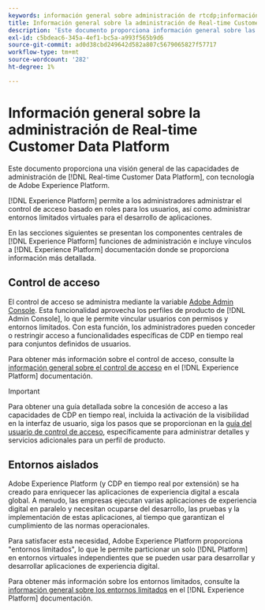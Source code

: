 ```yaml
---
keywords: información general sobre administración de rtcdp;información general sobre administración
title: Información general sobre la administración de Real-time Customer Data Platform
description: 'Este documento proporciona información general sobre las funciones de administración de Real-time Customer Data Platform, con tecnología de Adobe Experience Platform. '
exl-id: c5bdeac6-345a-4ef1-bc5a-a993f565b9d6
source-git-commit: ad0d38cbd249642d582a807c5679065827f57717
workflow-type: tm+mt
source-wordcount: '282'
ht-degree: 1%

---
```


# Información general sobre la administración de Real-time Customer Data Platform

Este documento proporciona una visión general de las capacidades de administración de [!DNL Real-time Customer Data Platform], con tecnología de Adobe Experience Platform.

[!DNL Experience Platform] permite a los administradores administrar el control de acceso basado en roles para los usuarios, así como administrar entornos limitados virtuales para el desarrollo de aplicaciones.

En las secciones siguientes se presentan los componentes centrales de [!DNL Experience Platform] funciones de administración e incluye vínculos a [!DNL Experience Platform] documentación donde se proporciona información más detallada.

## Control de acceso

El control de acceso se administra mediante la variable [Adobe Admin Console](https://adminconsole.adobe.com). Esta funcionalidad aprovecha los perfiles de producto de [!DNL Admin Console], lo que le permite vincular usuarios con permisos y entornos limitados. Con esta función, los administradores pueden conceder o restringir acceso a funcionalidades específicas de CDP en tiempo real para conjuntos definidos de usuarios.

Para obtener más información sobre el control de acceso, consulte la [información general sobre el control de acceso](../../access-control/home.md) en el [!DNL Experience Platform] documentación.

>[!IMPORTANT]
>
>Para obtener una guía detallada sobre la concesión de acceso a las capacidades de CDP en tiempo real, incluida la activación de la visibilidad en la interfaz de usuario, siga los pasos que se proporcionan en la [guía del usuario de control de acceso](../../access-control/ui/overview.md), específicamente para administrar detalles y servicios adicionales para un perfil de producto.

## Entornos aislados

Adobe Experience Platform (y CDP en tiempo real por extensión) se ha creado para enriquecer las aplicaciones de experiencia digital a escala global. A menudo, las empresas ejecutan varias aplicaciones de experiencia digital en paralelo y necesitan ocuparse del desarrollo, las pruebas y la implementación de estas aplicaciones, al tiempo que garantizan el cumplimiento de las normas operacionales.

Para satisfacer esta necesidad, Adobe Experience Platform proporciona &quot;entornos limitados&quot;, lo que le permite particionar un solo [!DNL Platform] en entornos virtuales independientes que se pueden usar para desarrollar y desarrollar aplicaciones de experiencia digital.

Para obtener más información sobre los entornos limitados, consulte la [información general sobre los entornos limitados](../../sandboxes/home.md) en el [!DNL Experience Platform] documentación.
